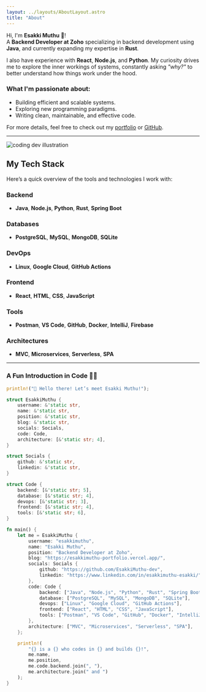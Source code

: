 ```yaml
---
layout: ../layouts/AboutLayout.astro
title: "About"
---
```


Hi, I'm **Esakki Muthu** 👋!  
A **Backend Developer at Zoho** specializing in backend development using **Java**, and currently expanding my expertise in **Rust**.

I also have experience with **React**, **Node.js**, and **Python**. My curiosity drives me to explore the inner workings of systems, constantly asking *"why?"* to better understand how things work under the hood.  

### What I'm passionate about:
- Building efficient and scalable systems.
- Exploring new programming paradigms.
- Writing clean, maintainable, and effective code.

For more details, feel free to check out my [portfolio](https://esakkimuthu-portfolio.vercel.app/) or [GitHub](https://github.com/EsakkiMuthu-dev).

---

<div>
  <img src="/assets/dev.svg" class="sm:w-1/2 mx-auto" alt="coding dev illustration">
</div>

## My Tech Stack

Here’s a quick overview of the tools and technologies I work with:

### Backend
- **Java**, **Node.js**, **Python**, **Rust**, **Spring Boot**

### Databases
- **PostgreSQL**, **MySQL**, **MongoDB**, **SQLite**

### DevOps
- **Linux**, **Google Cloud**, **GitHub Actions**

### Frontend
- **React**, **HTML**, **CSS**, **JavaScript**

### Tools
- **Postman**, **VS Code**, **GitHub**, **Docker**, **IntelliJ**, **Firebase**

### Architectures
- **MVC**, **Microservices**, **Serverless**, **SPA**

---

### A Fun Introduction in Code 🧑‍💻

```rust
println!("👋 Hello there! Let’s meet Esakki Muthu!");

struct EsakkiMuthu {
    username: &'static str,
    name: &'static str,
    position: &'static str,
    blog: &'static str,
    socials: Socials,
    code: Code,
    architecture: [&'static str; 4],
}

struct Socials {
    github: &'static str,
    linkedin: &'static str,
}

struct Code {
    backend: [&'static str; 5],
    database: [&'static str; 4],
    devops: [&'static str; 3],
    frontend: [&'static str; 4],
    tools: [&'static str; 6],
}

fn main() {
    let me = EsakkiMuthu {
        username: "esakkimuthu",
        name: "Esakki Muthu",
        position: "Backend Developer at Zoho",
        blog: "https://esakkimuthu-portfolio.vercel.app/",
        socials: Socials {
            github: "https://github.com/EsakkiMuthu-dev",
            linkedin: "https://www.linkedin.com/in/esakkimuthu-esakki/",
        },
        code: Code {
            backend: ["Java", "Node.js", "Python", "Rust", "Spring Boot"],
            database: ["PostgreSQL", "MySQL", "MongoDB", "SQLite"],
            devops: ["Linux", "Google Cloud", "GitHub Actions"],
            frontend: ["React", "HTML", "CSS", "JavaScript"],
            tools: ["Postman", "VS Code", "GitHub", "Docker", "IntelliJ", "Firebase"],
        },
        architecture: ["MVC", "Microservices", "Serverless", "SPA"],
    };

    println!(
        "{} is a {} who codes in {} and builds {}!",
        me.name,
        me.position,
        me.code.backend.join(", "),
        me.architecture.join(" and ")
    );
}
